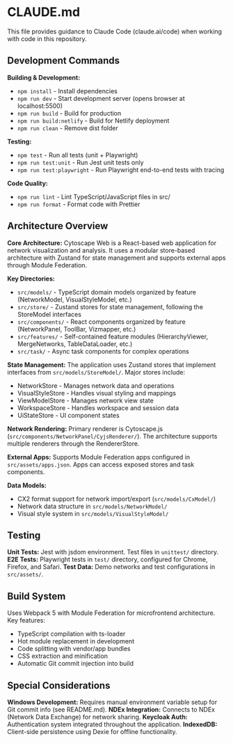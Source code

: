 # CLAUDE.md

This file provides guidance to Claude Code (claude.ai/code) when working with code in this repository.

## Development Commands

**Building & Development:**
- `npm install` - Install dependencies
- `npm run dev` - Start development server (opens browser at localhost:5500)
- `npm run build` - Build for production
- `npm run build:netlify` - Build for Netlify deployment
- `npm run clean` - Remove dist folder

**Testing:**
- `npm test` - Run all tests (unit + Playwright)
- `npm run test:unit` - Run Jest unit tests only
- `npm run test:playwright` - Run Playwright end-to-end tests with tracing

**Code Quality:**
- `npm run lint` - Lint TypeScript/JavaScript files in src/
- `npm run format` - Format code with Prettier

## Architecture Overview

**Core Architecture:**
Cytoscape Web is a React-based web application for network visualization and analysis. It uses a modular store-based architecture with Zustand for state management and supports external apps through Module Federation.

**Key Directories:**
- `src/models/` - TypeScript domain models organized by feature (NetworkModel, VisualStyleModel, etc.)
- `src/store/` - Zustand stores for state management, following the StoreModel interfaces
- `src/components/` - React components organized by feature (NetworkPanel, ToolBar, Vizmapper, etc.)
- `src/features/` - Self-contained feature modules (HierarchyViewer, MergeNetworks, TableDataLoader, etc.)
- `src/task/` - Async task components for complex operations

**State Management:**
The application uses Zustand stores that implement interfaces from `src/models/StoreModel/`. Major stores include:
- NetworkStore - Manages network data and operations
- VisualStyleStore - Handles visual styling and mappings  
- ViewModelStore - Manages network view state
- WorkspaceStore - Handles workspace and session data
- UiStateStore - UI component states

**Network Rendering:**
Primary renderer is Cytoscape.js (`src/components/NetworkPanel/CyjsRenderer/`). The architecture supports multiple renderers through the RendererStore.

**External Apps:**
Supports Module Federation apps configured in `src/assets/apps.json`. Apps can access exposed stores and task components.

**Data Models:**
- CX2 format support for network import/export (`src/models/CxModel/`)
- Network data structure in `src/models/NetworkModel/`
- Visual style system in `src/models/VisualStyleModel/`

## Testing

**Unit Tests:** Jest with jsdom environment. Test files in `unittest/` directory.
**E2E Tests:** Playwright tests in `test/` directory, configured for Chrome, Firefox, and Safari.
**Test Data:** Demo networks and test configurations in `src/assets/`.

## Build System

Uses Webpack 5 with Module Federation for microfrontend architecture. Key features:
- TypeScript compilation with ts-loader
- Hot module replacement in development
- Code splitting with vendor/app bundles
- CSS extraction and minification
- Automatic Git commit injection into build

## Special Considerations

**Windows Development:** Requires manual environment variable setup for Git commit info (see README.md).
**NDEx Integration:** Connects to NDEx (Network Data Exchange) for network sharing.
**Keycloak Auth:** Authentication system integrated throughout the application.
**IndexedDB:** Client-side persistence using Dexie for offline functionality.